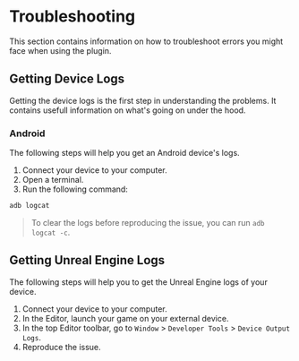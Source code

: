 # Troubleshooting
This section contains information on how to troubleshoot errors you might face when using the plugin.

## Getting Device Logs
Getting the device logs is the first step in understanding the problems. It contains usefull information on what's going on under the hood.
### Android
The following steps will help you get an Android device's logs.
1. Connect your device to your computer.
2. Open a terminal.
3. Run the following command:
```bash
adb logcat
```
> To clear the logs before reproducing the issue, you can run `adb logcat -c`.

## Getting Unreal Engine Logs
The following steps will help you to get the Unreal Engine logs of your device.
1. Connect your device to your computer.
2. In the Editor, launch your game on your external device.
3. In the top Editor toolbar, go to `Window` > `Developer Tools` > `Device Output Logs`.
4. Reproduce the issue.